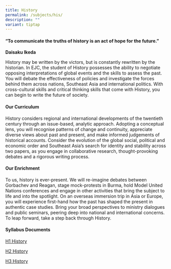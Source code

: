 ```yaml
---
title: History
permalink: /subjects/his/
description: ""
variant: tiptap
---
```

<h4>“To communicate the truths of history is an act of hope for the future.”</h4>
<p><strong>Daisaku Ikeda</strong>
</p>
<p>History may be written by the victors, but is constantly rewritten by
the historian. In EJC, the student of History possesses the ability to
negotiate opposing interpretations of global events and the skills to assess
the past. You will debate the effectiveness of policies and investigate
the forces behind them across nations, Southeast Asia and international
politics. With cross-cultural skills and critical thinking skills that
come with History, you can begin to write the future of society.</p>
<h4><strong>Our Curriculum</strong></h4>
<p>History considers regional and international developments of the twentieth
century through an issue-based, analytic approach. Adopting a conceptual
lens, you will recognise patterns of change and continuity, appreciate
diverse views about past and present, and make informed judgements of historical
accounts. Consider the evolution of the global social, political and economic
order and Southeast Asia’s search for identity and stability across two
papers, as you engage in collaborative research, thought-provoking debates
and a rigorous writing process.</p>
<h4><strong>Our Enrichment</strong></h4>
<p>To us, history is ever-present. We will re-imagine debates between Gorbachev
and Reagan, stage mock-protests in Burma, hold Model United Nations conferences
and engage in other activities that bring the subject to life and into
the spotlight. On an overseas immersion trip in Asia or Europe, you will
experience first-hand how the past has shaped the present in authentic
case studies. Bring your broad perspectives to ministry dialogues and public
seminars, peering deep into national and international concerns. To leap
forward, take a step back through History.</p>
<h4><strong>Syllabus Documents</strong></h4>
<p><a href="https://www.seab.gov.sg/docs/default-source/national-examinations/syllabus/alevel/2025-a-level-syllabus/8838_y25_sy.pdf" rel="noopener noreferrer nofollow" target="_blank">H1 History</a>
</p>
<p><a href="https://www.seab.gov.sg/docs/default-source/national-examinations/syllabus/alevel/2024syllabus/9174_y24_sy.pdf" rel="noopener noreferrer nofollow" target="_blank">H2 History</a>
</p>
<p><a href="https://www.seab.gov.sg/docs/default-source/national-examinations/syllabus/alevel/2025-a-level-syllabus/9823_y25_sy.pdf" rel="noopener noreferrer nofollow" target="_blank">H3 History</a>
</p>